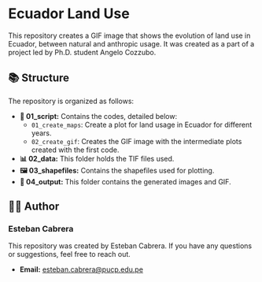 # Ecuador Land Use
This repository creates a GIF image that shows the evolution of land use in Ecuador, between natural and anthropic usage. It was created as a part of a project led by Ph.D. student Angelo Cozzubo. 

## 📚 Structure
The repository is organized as follows:
- **📅 01_script:** Contains the codes, detailed below:
  - `01_create_maps`: Create a plot for land usage in Ecuador for different years.
  - `02_create_gif`: Creates the GIF image with the intermediate plots created with the first code.
- **📊 02_data:** This folder holds the TIF files used.
- **🖼️ 03_shapefiles:** Contains the shapefiles used for plotting.
- **📝 04_output:** This folder contains the generated images and GIF.

## 👨‍🏫 Author
### Esteban Cabrera
This repository was created by Esteban Cabrera. If you have any questions or suggestions, feel free to reach out.
- **Email:** [esteban.cabrera@pucp.edu.pe](mailto:esteban.cabrera@pucp.edu.pe)
